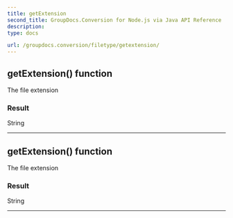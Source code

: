 ```yaml
---
title: getExtension
second_title: GroupDocs.Conversion for Node.js via Java API Reference
description: 
type: docs

url: /groupdocs.conversion/filetype/getextension/
---
```


## getExtension()  function

 The file extension
 

### Result
String


---


## getExtension()  function

 The file extension
 

### Result
String


---


